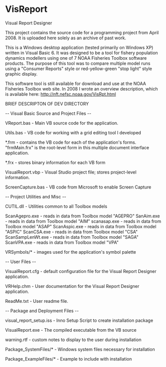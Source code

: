 # VisReport
Visual Report Designer

This project contains the source code for a programming project from April 2008. It is uploaded here solely as an archive of past work.

This is a Windows desktop application (tested primarily on Windows XP) written in Visual Basic 6. It was designed to be a tool for fishery population dynamics modellers using one of 7 NOAA Fisheries Toolbox software products. The purpose of this tool was to compare multiple model runs using a "Consumer Reports" style or red-yellow-green "stop light" style graphic display.

This software tool is still available for download and use at the NOAA Fisheries Toolbox web site. In 2008 I wrote an overview description, which is available here: http://nft.nefsc.noaa.gov/VisRpt.html

BRIEF DESCRIPTON OF DEV DIRECTORY

-- Visual Basic Source and Project Files --

VReport.bas - Main VB source code for the application.

Utils.bas - VB code for working with a grid editing tool I developed

*.frm - contains the VB code for each of the application's forms. "frmMain.frx" is the root-level form in this multiple document interface application.

*.frx - stores binary information for each VB form

VisualReport.vbp - Visual Studio project file; stores project-level information.

ScreenCapture.bas - VB code from Microsoft to enable Screen Capture

-- Project Utilities and Misc --

CUTIL.dll - Utilities common to all Toolbox models

ScanAgepro.exe - reads in data from Toolbox model "AGEPRO"
SanAim.exe - reads in data from Toolbox model "AIM"
scanasap.exe - reads in data from Toolbox model "ASAP"
ScanAspic.exe - reads in data from Toolbox model "ASPIC"
ScanCSA.exe - reads in data from Toolbox model "CSA"
ScanSampLenWt.exe - reads in data from Toolbox model "SAGA"
ScanVPA.exe - reads in data from Toolbox model "VPA"

VRSymbols/* - images used for the application's symbol palette

-- User Files --

VisualReport.cfg - default configuration file for the Visual Report Designer application. 

VRHelp.chm - User documentation for the Visual Report Designer application.

ReadMe.txt - User readme file.

-- Package and Deployment Files --

visual_report_setup.iss - Inno Setup Script to create installation package

VisualReport.exe - The compiled executable from the VB source

warning.rtf - custom notes to display to the user during installation

Package_SystemFiles/* - Windows system files necessary for installation

Package_ExampleFiles/* - Example to include with installation